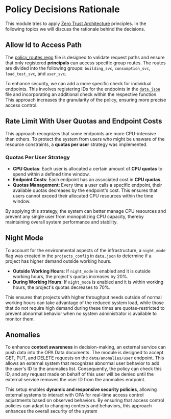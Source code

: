 # Policy Decisions Rationale

This module tries to apply [Zero Trust Architecture](https://nvlpubs.nist.gov/nistpubs/SpecialPublications/NIST.SP.800-207.pdf) principles.
In the following topics we will discuss the rationale behind the decisions.

## Allow Id to Access Path

The [policy_routes.rego](../policies/policy_routes.rego) file is designed to validate request paths and ensure that only registered **principals** can access specific group routes. The routes are divided into the following groups: `building_svc`, `consumption_svc`, `load_test_svc`, and `user_svc`.

To enhance security, we can add a more specific check for individual endpoints. This involves registering IDs for the endpoints in the [`data.json`](../opa-policies/data.json) file and incorporating an additional check within the respective function. This approach increases the granularity of the policy, ensuring more precise access control.

## Rate Limit With User Quotas and Endpoint Costs

This approach recognizes that some endpoints are more CPU-intensive than others. To protect the system from users who might be unaware of the resource constraints, a **quotas per user** strategy was implemented.

### Quotas Per User Strategy

- **CPU Quotas**: Each user is allocated a certain amount of **CPU quotas** to spend within a defined time window.
- **Endpoint Costs**: Each endpoint has an associated cost in **CPU quotas**.
- **Quotas Management**: Every time a user calls a specific endpoint, their available quotas decreases by the endpoint's cost. This ensures that users cannot exceed their allocated CPU resources within the time window.

By applying this strategy, the system can better manage CPU resources and prevent any single user from monopolizing CPU capacity, thereby maintaining overall system performance and stability.

## Night Mode

To account for the environmental aspects of the infrastructure, a `night_mode` flag was created in the `projects_config` in [`data.json`](../opa-policies/data.json) to determine if a project has higher demand outside working hours.

- **Outside Working Hours**: If `night_mode` is enabled and it is outside working hours, the project's quotas increases by 20%.
- **During Working Hours**: If `night_mode` is enabled and it is within working hours, the project's quotas decreases to 70%.

This ensures that projects with higher throughput needs outside of normal working hours can take advantage of the reduced system load, while those that do not require high demand during these times are quotas-restricted to prevent abnormal behavior when no system administrator is available to monitor them.

## Anomalies

To enhance **context awareness** in decision-making, an external service can push data into the OPA Data documents. The module is designed to accept GET, PUT, and DELETE requests on the `data/anomalies/user` endpoint. This allows an external system that recognizes abnormal user behavior to add the user's ID to the anomalies list. Consequently, the policy can check this ID, and any request made on behalf of this user will be denied until the external service removes the user ID from the anomalies endpoint.

This setup enables **dynamic and responsive security policies**, allowing external systems to interact with OPA for real-time access control adjustments based on observed behaviors. By ensuring that access control policies can adapt to changing contexts and behaviors, this approach enhances the overall security of the system